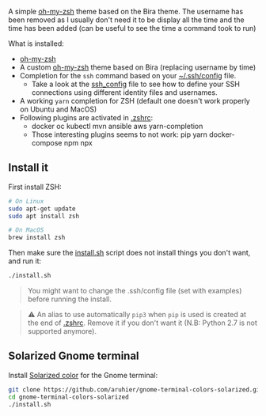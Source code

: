 A simple [oh-my-zsh](https://ohmyz.sh/) theme based on the Bira theme. The username has been removed as I usually don't need it to be display all the time and the time has been added (can be useful to see the time a command took to run)

What is installed:

* [oh-my-zsh](https://ohmyz.sh/)
* A custom [oh-my-zsh](https://ohmyz.sh/) theme based on Bira (replacing username by time)
* Completion for the `ssh` command based on your [~/.ssh/config](https://github.com/vemonet/zsh-theme-vemonet/blob/master/ssh_config) file. 
  * Take a look at the [ssh_config](https://github.com/vemonet/zsh-theme-vemonet/blob/master/ssh_config) file to see how to define your SSH connections using different identity files and usernames.
* A working `yarn` completion for ZSH (default one doesn't work properly on Ubuntu and MacOS)
* Following plugins are activated in [.zshrc](https://github.com/vemonet/zsh-theme-vemonet/blob/master/zsh/.zshrc): 
  * docker oc kubectl mvn ansible aws yarn-completion
  * Those interesting plugins seems to not work: pip yarn docker-compose npm npx 

## Install it

First install ZSH:

```bash
# On Linux
sudo apt-get update
sudo apt install zsh

# On MacOS
brew install zsh
```

Then make sure the [install.sh](https://github.com/vemonet/zsh-theme-vemonet/blob/master/install.sh) script does not install things you don't want, and run it:

```bash
./install.sh
```

> You might want to change the .ssh/config file (set with examples) before running the install. 

> ⚠️ An alias to use automatically `pip3` when `pip` is used is created at the end of [.zshrc](https://github.com/vemonet/zsh-theme-vemonet/blob/master/zsh/.zshrc). Remove it if you don't want it (N.B: Python 2.7 is not supported anymore).

## Solarized Gnome terminal

Install [Solarized color](https://github.com/aruhier/gnome-terminal-colors-solarized) for the Gnome terminal:

```bash
git clone https://github.com/aruhier/gnome-terminal-colors-solarized.git
cd gnome-terminal-colors-solarized
./install.sh
```

